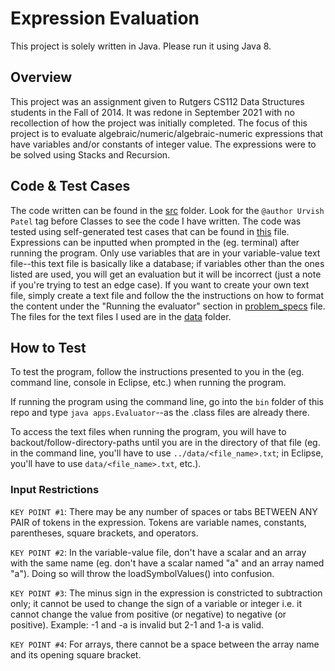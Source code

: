 # Expression Evaluation

This project is solely written in Java. Please run it using Java 8.

## Overview

This project was an assignment given to Rutgers CS112 Data Structures students in the Fall of 2014. 
It was redone in September 2021 with no recollection
of how the project was initially completed. The focus of this project is to evaluate algebraic/numeric/algebraic-numeric 
expressions that have variables and/or constants of integer value. The expressions were to be solved using Stacks and Recursion.

## Code & Test Cases

The code written can be found in the [src](https://github.com/urvishp13/Expression-Evaluation/tree/main/src) folder. Look for the 
`@author Urvish Patel` tag before Classes to see the code I have written.
The code was tested using self-generated test cases that can be found in [this](https://github.com/urvishp13/Expression-Evaluation/blob/main/docs/testcases.md) 
file. Expressions can be inputted when prompted in the (eg. terminal) after running the program. 
Only use variables that are in your variable-value text file--this text file is basically like a database; 
if variables other than the ones listed are used, you will
get an evaluation but it will be incorrect (just a note if you're trying to test an edge case). If you want to create your own text file, 
simply create a text file and follow the the instructions on 
how to format the content under the "Running the evaluator" section in [problem_specs](https://github.com/urvishp13/Expression-Evaluation/blob/main/docs/problem_specs.pdf) 
file. The files for the text files I used are in the [data](https://github.com/urvishp13/Expression-Evaluation/tree/main/data) folder. 

## How to Test

To test the program, follow the instructions presented to you in the 
(eg. command line, console in Eclipse, etc.) when running the program. 

If running the program using the command line, go into the `bin` 
folder of this repo and type `java apps.Evaluator`--as the .class files are already there.

To access the text files when running the program, you will have to backout/follow-directory-paths until you are 
in the directory of that file (eg. in the command line, you'll have to use `../data/<file_name>.txt`; in Eclipse, you'll have to use 
`data/<file_name>.txt`, etc.).

### Input Restrictions

`KEY POINT #1`: There may be any number of spaces or tabs BETWEEN ANY PAIR of tokens in the expression. Tokens are variable names, constants, 
parentheses, square brackets, and operators.

`KEY POINT #2`: In the variable-value file, don't have a scalar and an array with the same name (eg.
don't have a scalar named "a" and an array named "a"). Doing so will throw the loadSymbolValues() into confusion.

`KEY POINT #3`: The minus sign in the expression is constricted to subtraction only; it cannot be used to change the 
sign of a variable or integer i.e. it cannot change the value from positive (or negative) to negative (or positive).
Example: -1 and -a is invalid but 2-1 and 1-a is valid.

`KEY POINT #4`: For arrays, there cannot be a space between the array name and its opening square bracket.